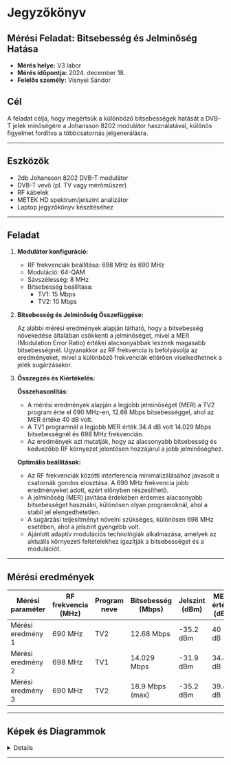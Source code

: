 # Jegyzőkönyv

## Mérési Feladat: Bitsebesség és Jelminőség Hatása

- **Mérés helye:** V3 labor
- **Mérés időpontja:** 2024. december 18.
- **Felelős személy:** Visnyei Sándor

## Cél

A feladat célja, hogy megértsük a különböző bitsebességek hatását a DVB-T jelek minőségére a Johansson 8202 modulátor használatával, különös figyelmet fordítva a többcsatornás jelgenerálásra.

---

## Eszközök

- 2db Johansson 8202 DVB-T modulátor
- DVB-T vevő (pl. TV vagy mérőműszer)
- RF kábelek
- METEK HD spektrum/jelszint analizátor
- Laptop jegyzőkönyv készítéséhez

---

## Feladat

1. **Modulátor konfiguráció:**
   - RF frekvenciák beállítása: 698 MHz és 690 MHz
   - Moduláció: 64-QAM
   - Sávszélesség: 8 MHz
   - Bitsebesség beállítása: 
     - TV1: 15 Mbps
     - TV2: 10 Mbps

2. **Bitsebesség és Jelminőség Összefüggése:**

   Az alábbi mérési eredmények alapján látható, hogy a bitsebesség növekedése általában csökkenti a jelminőséget, mivel a MER (Modulation Error Ratio) értékei alacsonyabbak lesznek magasabb bitsebességnél. Ugyanakkor az RF frekvencia is befolyásolja az eredményeket, mivel a különböző frekvenciák eltérően viselkedhetnek a jelek sugárzásakor.

3. **Összegzés és Kiértékelés:**

   **Összehasonlítás:**
   - A mérési eredmények alapján a legjobb jelminőséget (MER) a TV2 program érte el 690 MHz-en, 12.68 Mbps bitsebességgel, ahol az MER értéke 40 dB volt.
   - A TV1 programnál a legjobb MER érték 34.4 dB volt 14.029 Mbps bitsebességnél és 698 MHz frekvencián.
   - Az eredmények azt mutatják, hogy az alacsonyabb bitsebesség és kedvezőbb RF környezet jelentősen hozzájárul a jobb jelminőséghez.

   **Optimális beállítások:**
   - Az RF frekvenciák közötti interferencia minimalizálásához javasolt a csatornák gondos elosztása. A 690 MHz frekvencia jobb eredményeket adott, ezért előnyben részesíthető.
   - A jelminőség (MER) javítása érdekében érdemes alacsonyabb bitsebességet használni, különösen olyan programoknál, ahol a stabil jel elengedhetetlen.
   - A sugárzási teljesítményt növelni szükséges, különösen 698 MHz esetében, ahol a jelszint gyengébb volt.
   - Ajánlott adaptív modulációs technológiák alkalmazása, amelyek az aktuális környezeti feltételekhez igazítják a bitsebességet és a modulációt.

---

## Mérési eredmények

| Mérési paraméter         | RF frekvencia (MHz) | Program neve | Bitsebesség (Mbps) | Jelszint (dBm) | MER érték (dB) |
|--------------------------|---------------------|--------------|---------------------|----------------|----------------|
| Mérési eredmény 1        | 690 MHz             | TV2          | 12.68 Mbps          | -35.2 dBm      | 40 dB          |
| Mérési eredmény 2        | 698 MHz             | TV1          | 14.029 Mbps         | -31.9 dBm      | 34.4 dB        |
| Mérési eredmény 3        | 690 MHz             | TV2          | 18.9 Mbps (max)     | -35.2 dBm      | 39.4 dB        |

---

## Képek és Diagrammok

<details>
   <img src="https://sancy1021.github.io/Tavkozles/05 Bitsebesség jelminőség mérés/its_snapshot_0001.bmp"/>
   <img src="https://sancy1021.github.io/Tavkozles/05 Bitsebesség jelminőség mérés/its_snapshot_0002.bmp"/>
   <img src="https://sancy1021.github.io/Tavkozles/05 Bitsebesség jelminőség mérés/its_snapshot_0003.bmp"/>

---

   <img src="https://sancy1021.github.io/Tavkozles/05 Bitsebesség jelminőség mérés/its_snapshot_0004.bmp"/>
   <img src="https://sancy1021.github.io/Tavkozles/05 Bitsebesség jelminőség mérés/its_snapshot_0005.bmp"/>
   <img src="https://sancy1021.github.io/Tavkozles/05 Bitsebesség jelminőség mérés/its_snapshot_0006.bmp"/>

---

   <img src="https://sancy1021.github.io/Tavkozles/05 Bitsebesség jelminőség mérés/its_snapshot_0007.bmp"/>
   <img src="https://sancy1021.github.io/Tavkozles/05 Bitsebesség jelminőség mérés/its_snapshot_0008.bmp"/>

---   
   <img src="https://sancy1021.github.io/Tavkozles/05 Bitsebesség jelminőség mérés/9772640a-cde7-45e4-8f24-9ededfb55cda.png"/>
</details>   

---

